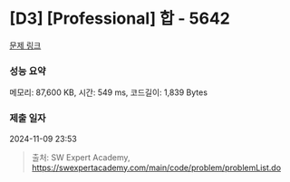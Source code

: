 # [D3] [Professional] 합 - 5642 

[문제 링크](https://swexpertacademy.com/main/code/problem/problemDetail.do?contestProbId=AWXQm2SqdxkDFAUo) 

### 성능 요약

메모리: 87,600 KB, 시간: 549 ms, 코드길이: 1,839 Bytes

### 제출 일자

2024-11-09 23:53



> 출처: SW Expert Academy, https://swexpertacademy.com/main/code/problem/problemList.do